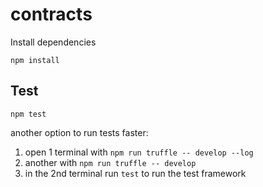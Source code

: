 # contracts

Install dependencies

```
npm install
```

## Test

```
npm test
```

another option to run tests faster:

1. open 1 terminal with `npm run truffle -- develop --log`
2. another with `npm run truffle -- develop`
3. in the 2nd terminal run `test` to run the test framework
